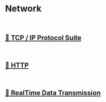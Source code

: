 # Network

<br>

## [🔗 TCP / IP Protocol Suite](1_tcp_ip_protocol_suite)

<br>

## [🔗 HTTP](2_http)

<br>

## [🔗 RealTime Data Transmission](3_real_time_data_transmission)

<br>